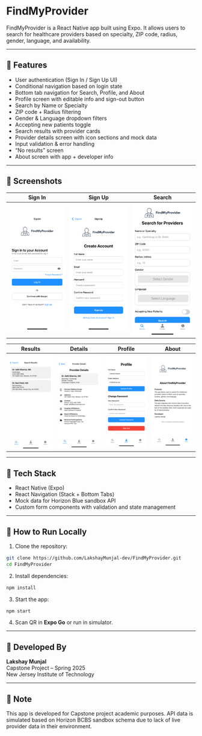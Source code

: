 # FindMyProvider

FindMyProvider is a React Native app built using Expo. It allows users to search for healthcare providers based on specialty, ZIP code, radius, gender, language, and availability.

---

## 📱 Features

- User authentication (Sign In / Sign Up UI)
- Conditional navigation based on login state
- Bottom tab navigation for Search, Profile, and About
- Profile screen with editable info and sign-out button
- Search by Name or Specialty
- ZIP code + Radius filtering
- Gender & Language dropdown filters
- Accepting new patients toggle
- Search results with provider cards
- Provider details screen with icon sections and mock data
- Input validation & error handling
- “No results” screen
- About screen with app + developer info

---

## 📸 Screenshots

| Sign In | Sign Up | Search |
|---------|---------|--------|
| ![SignIn](screenshots/signin.png) | ![SignUp](screenshots/signup.png) | ![Search](screenshots/search.png) |

| Results | Details | Profile | About |
|---------|---------|---------|--------|
| ![Results](screenshots/results.png) | ![Details](screenshots/details.png) | ![Profile](screenshots/profile.png) | ![About](screenshots/about.png) |

---

## 🧰 Tech Stack

- React Native (Expo)
- React Navigation (Stack + Bottom Tabs)
- Mock data for Horizon Blue sandbox API
- Custom form components with validation and state management

---

## 🚀 How to Run Locally

1. Clone the repository:
```bash
git clone https://github.com/LakshayMunjal-dev/FindMyProvider.git
cd FindMyProvider
```

2. Install dependencies:
```bash
npm install
```

3. Start the app:
```bash
npm start
```

4. Scan QR in **Expo Go** or run in simulator.

---

## 👤 Developed By

**Lakshay Munjal**  
Capstone Project – Spring 2025  
New Jersey Institute of Technology

---

## 📄 Note

This app is developed for Capstone project academic purposes. API data is simulated based on Horizon BCBS sandbox schema due to lack of live provider data in their environment.